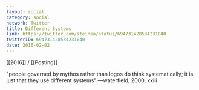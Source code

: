 ```yaml
---
layout: social
category: social
network: Twitter
title: Different Systems
link: https://twitter.com/steinea/status/694731428534231040
twitterID: 694731428534231040
date: 2016-02-02
---
```


[[2016]] / [[Posting]]

"people governed by mythos rather than logos do think systematically; it is just that they use different systems" —waterfield, 2000, xxiii
